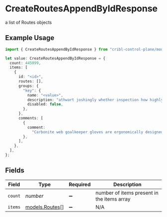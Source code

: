# CreateRoutesAppendByIdResponse

a list of Routes objects

## Example Usage

```typescript
import { CreateRoutesAppendByIdResponse } from "cribl-control-plane/models/operations";

let value: CreateRoutesAppendByIdResponse = {
  count: 445099,
  items: [
    {
      id: "<id>",
      routes: [],
      groups: {
        "key": {
          name: "<value>",
          description: "athwart joshingly whether inspection how highly",
          disabled: false,
        },
      },
      comments: [
        {
          comment:
            "Carbonite web goalkeeper gloves are ergonomically designed to give easy fit",
        },
      ],
    },
  ],
};
```

## Fields

| Field                                      | Type                                       | Required                                   | Description                                |
| ------------------------------------------ | ------------------------------------------ | ------------------------------------------ | ------------------------------------------ |
| `count`                                    | *number*                                   | :heavy_minus_sign:                         | number of items present in the items array |
| `items`                                    | [models.Routes](../../models/routes.md)[]  | :heavy_minus_sign:                         | N/A                                        |